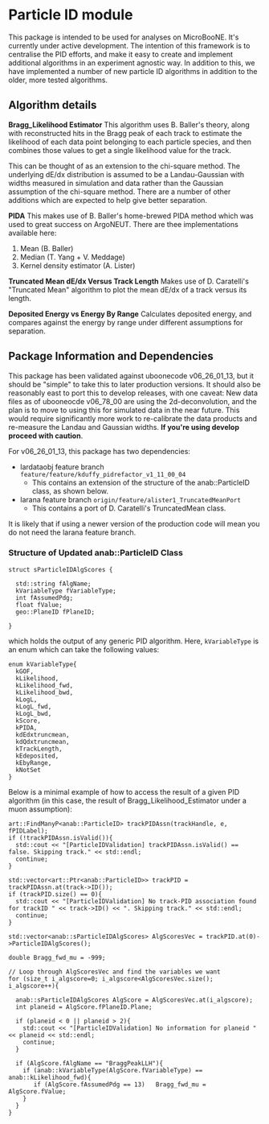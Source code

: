 # Particle ID module

This package is intended to be used for analyses on MicroBooNE. It's currently under active development. The intention of this framework is to centralise the PID efforts, and make it easy to create and implement additional algorithms in an experiment agnostic way. In addition to this, we have implemented a number of new particle ID algorithms in addition to the older, more tested algorithms.

## Algorithm details

__Bragg_Likelihood Estimator__
This algorithm uses B. Baller's theory, along with reconstructed hits in the Bragg peak of each track to estimate the likelihood of each data point belonging to each particle species, and then combines those values to get a single likelihood value for the track.

This can be thought of as an extension to the chi-square method. The underlying dE/dx distribution is assumed to be a Landau-Gaussian with widths measured in simulation and data rather than the Gaussian assumption of the chi-square method. There are a number of other additions which are expected to help give better separation.

__PIDA__
This makes use of B. Baller's home-brewed PIDA method which was used to great success on ArgoNEUT. There are thee implementations available here:
1. Mean (B. Baller)
2. Median (T. Yang + V. Meddage)
3. Kernel density estimator (A. Lister)

__Truncated Mean dE/dx Versus Track Length__
Makes use of D. Caratelli's "Truncated Mean" algorithm to plot the mean dE/dx of a track versus its length.

__Deposited Energy vs Energy By Range__
Calculates deposited energy, and compares against the energy by range under different assumptions for separation.

## Package Information and Dependencies

This package has been validated against uboonecode v06_26_01_13, but it should be "simple" to take this to later production versions. It should also be reasonably east to port this to develop releases, with one caveat: New data files as of ubooneocde v06_78_00 are using the 2d-deconvolution, and the plan is to move to using this for simulated data in the near future. This would require significantly more work to re-calibrate the data products and re-measure the Landau and Gaussian widths. **If you're using develop proceed with caution**. 

For v06_26_01_13, this package has two dependencies: 
- lardataobj feature branch `feature/feature/kduffy_pidrefactor_v1_11_00_04` 
  - This contains an extension of the structure of the anab::ParticleID class, as shown below.
- larana feature branch `origin/feature/alister1_TruncatedMeanPort` 
  - This contains a port of D. Caratelli's TruncatedMean class.

It is likely that if using a newer version of the production code will mean you do not need the larana feature branch.

### Structure of Updated anab::ParticleID Class

```
struct sParticleIDAlgScores {

  std::string fAlgName;
  kVariableType fVariableType;
  int fAssumedPdg;
  float fValue;
  geo::PlaneID fPlaneID;

}

```

which holds the output of any generic PID algorithm. Here, `kVariableType` is an enum which can take the following values:

```
enum kVariableType{
  kGOF,
  kLikelihood,
  kLikelihood_fwd,
  kLikelihood_bwd,
  kLogL,
  kLogL_fwd,
  kLogL_bwd,
  kScore,
  kPIDA,
  kdEdxtruncmean,
  kdQdxtruncmean,
  kTrackLength,
  kEdeposited,
  kEbyRange,
  kNotSet
}
```

Below is a minimal example of how to access the result of a given PID algorithm (in this case, the result of Bragg_Likelihood_Estimator under a muon assumption):

```
art::FindManyP<anab::ParticleID> trackPIDAssn(trackHandle, e, fPIDLabel);
if (!trackPIDAssn.isValid()){
  std::cout << "[ParticleIDValidation] trackPIDAssn.isValid() == false. Skipping track." << std::endl;
  continue;
}
    
std::vector<art::Ptr<anab::ParticleID>> trackPID = trackPIDAssn.at(track->ID());
if (trackPID.size() == 0){
  std::cout << "[ParticleIDValidation] No track-PID association found for trackID " << track->ID() << ". Skipping track." << std::endl;
  continue;
}

std::vector<anab::sParticleIDAlgScores> AlgScoresVec = trackPID.at(0)->ParticleIDAlgScores();
    
double Bragg_fwd_mu = -999;

// Loop through AlgScoresVec and find the variables we want
for (size_t i_algscore=0; i_algscore<AlgScoresVec.size(); i_algscore++){

  anab::sParticleIDAlgScores AlgScore = AlgScoresVec.at(i_algscore);
  int planeid = AlgScore.fPlaneID.Plane;

  if (planeid < 0 || planeid > 2){
    std::cout << "[ParticleIDValidation] No information for planeid " << planeid << std::endl;
    continue;
  }
  
  if (AlgScore.fAlgName == "BraggPeakLLH"){
    if (anab::kVariableType(AlgScore.fVariableType) == anab::kLikelihood_fwd){
       if (AlgScore.fAssumedPdg == 13)   Bragg_fwd_mu = AlgScore.fValue;
    }
  }
}
```
